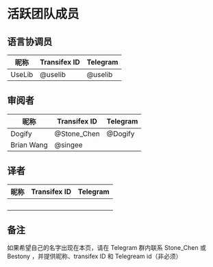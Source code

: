 # 活跃团队成员

## 语言协调员

|昵称| Transifex ID | Telegram|
|---|---|---|
|UseLib|@uselib|@uselib|

## 审阅者

|昵称| Transifex ID | Telegram|
|---|---|---|
|Dogify|@Stone_Chen|@Dogify|
|Brian Wang|@singee| &nbsp; |


## 译者
|昵称| Transifex ID | Telegram|
|---|---|---|
| &nbsp; | &nbsp; | &nbsp; |

## 备注

如果希望自己的名字出现在本页，请在 Telegram 群内联系 Stone_Chen 或 Bestony ，并提供昵称、transifex ID 和 Telegream id（非必须）
